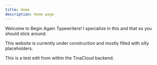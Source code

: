 ```yaml
---
title: Home
description: Home page
---
```


Welcome to Begin Again Typewriters! I specialize in this and that so you should stick around.

This website is currently under construction and mostly filled with silly placeholders.

This is a test edit from within the TinaCloud backend.
